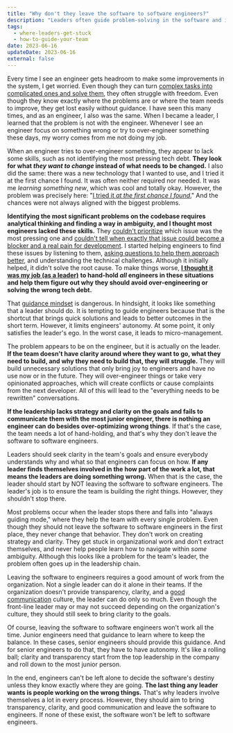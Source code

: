 ```yaml
---
title: "Why don't they leave the software to software engineers?"
description: "Leaders often guide problem-solving in the software and involve themselves in every decision. Instead, they should clarify the goal and bring transparency to problems."
tags:
  - where-leaders-get-stuck
  - how-to-guide-your-team
date: 2023-06-16
updateDate: 2023-06-16
external: false
---
```


Every time I see an engineer gets headroom to make some improvements in the system, I get worried. Even though they can turn [complex tasks into complicated ones and solve them](https://thecynefin.co/about-us/about-cynefin-framework/), they often struggle with freedom. Even though they know exactly where the problems are or where the team needs to improve, they get lost easily without guidance. I have seen this many times, and as an engineer, I also was the same. When I became a leader, I learned that the problem is not with the engineer. Whenever I see an engineer focus on something wrong or try to over-engineer something these days, my worry comes from me not doing my job.

When an engineer tries to over-engineer something, they appear to lack some skills, such as not identifying the most pressing tech debt. **They look for what _they want to change_ instead of what needs to be changed.** I also did the same: there was a new technology that I wanted to use, and I tried it at the first chance I found. It was often neither required nor needed. It was me _learning something new_, which was cool and totally okay. However, the problem was precisely here: "[I tried it _at the first chance I found_.](/newsletter/mektup-27/)" And the chances were not always aligned with the biggest problems.

**Identifying the most significant problems on the codebase requires analytical thinking and finding a way in ambiguity, and I thought most engineers lacked these skills.** They [couldn't prioritize](/prioritization-skills-for-senior-and-staff-software-engineers/) which issue was the most pressing one and [couldn't tell when exactly that issue could become a blocker and a real pain for development](/newsletter/mektup-45/). I started helping engineers to find these issues by listening to them, [asking questions to help them approach better](/questioning-vs-asking/), and understanding the technical challenges. Although it initially helped, it didn't solve the root cause. To make things worse, [**I thought it was my job (as a leader)**](/the-real-difficulty-of-engineering-leadership/) **to hand-hold _all_ engineers in these situations and help them figure out why they should avoid over-engineering or solving the wrong tech debt.**

That [guidance mindset](/newsletter/mektup-37/) is dangerous. In hindsight, it looks like something that a leader should do. It is tempting to guide engineers because that is the shortcut that brings quick solutions and leads to better outcomes in the short term. However, it limits engineers' autonomy. At some point, it only satisfies the leader's ego. In the worst case, it leads to micro-management.

The problem appears to be on the engineer, but it is actually on the leader. **If the team doesn't have clarity around where they want to go, what they need to build, and why they need to build that, they will struggle.** They will build unnecessary solutions that only bring joy to engineers and have no use now or in the future. They will over-engineer things or take very opinionated approaches, which will create conflicts or cause complaints from the next developer. All of this will lead to the "everything needs to be rewritten" conversations.

**If the leadership lacks strategy and clarity on the goals and fails to communicate them with the most junior engineer, there is nothing an engineer can do besides over-optimizing wrong things**. If that's the case, the team needs a lot of hand-holding, and that's why they don't leave the software to software engineers.

Leaders should seek clarity in the team's goals and ensure everybody understands why and what so that engineers can focus on how. **If any leader finds themselves involved in the how part of the work a lot, that means the leaders are doing something wrong.** When that is the case, the leader should start by NOT leaving the software to software engineers. The leader's job is to ensure the team is building the right things. However, they shouldn't stop there.

Most problems occur when the leader stops there and falls into "always guiding mode," where they help the team with every single problem. Even though they should not leave the software to software engineers in the first place, they never change that behavior. They don't work on creating strategy and clarity. They get stuck in organizational work and don't extract themselves, and never help people learn how to navigate within _some_ ambiguity. Although this looks like a problem for the team's leader, the problem often goes up in the leadership chain.

Leaving the software to engineers requires a good amount of work from the organization. Not a single leader can do it alone in their teams. If the organization doesn't provide transparency, clarity, and a [good communication](/communicating-decisions-in-the-organizations/) culture, the leader can do only so much. Even though the front-line leader may or may not succeed depending on the organization's culture, they should still seek to bring clarity to the goals.

Of course, leaving the software to software engineers won't work all the time. Junior engineers need that guidance to learn where to keep the balance. In these cases, senior engineers should provide this guidance. And for senior engineers to do that, they have to have autonomy. It's like a rolling ball; clarity and transparency start from the top leadership in the company and roll down to the most junior person.

In the end, engineers can't be left alone to decide the software's destiny unless they know exactly where they are going. **The last thing any leader wants is people working on the wrong things.** That's why leaders involve themselves a lot in every process. However, they should aim to bring transparency, clarity, and good communication and leave the software to engineers. If none of these exist, the software won't be left to software engineers.
